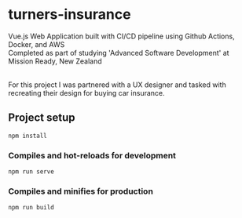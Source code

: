 # turners-insurance

Vue.js Web Application built with CI/CD pipeline using Github Actions, Docker, and AWS<br>
Completed as part of studying 'Advanced Software Development' at Mission Ready, New Zealand<br><br>

For this project I was partnered with a UX designer and tasked with recreating their design for buying car insurance.

## Project setup
```
npm install
```

### Compiles and hot-reloads for development
```
npm run serve
```

### Compiles and minifies for production
```
npm run build
```
